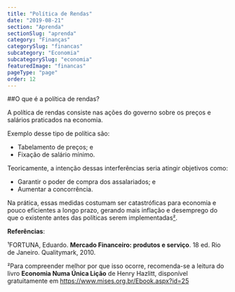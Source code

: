 ```yaml
---
title: "Política de Rendas"
date: "2019-08-21"
section: "Aprenda"
sectionSlug: "aprenda"
category: "Finanças"
categorySlug: "financas"
subcategory: "Economia"
subcategorySlug: "economia"
featuredImage: "financas"
pageType: "page"
order: 12
---
```


##O que é a política de rendas?

A política de rendas consiste nas ações do governo sobre os preços e salários praticados na economia.

Exemplo desse tipo de política são:

- Tabelamento de preços; e
- Fixação de salário mínimo.

Teoricamente, a intenção dessas interferências seria atingir objetivos como:

- Garantir o poder de compra dos assalariados; e
- Aumentar a concorrência.

Na prática, essas medidas costumam ser catastróficas para economia e pouco eficientes a longo prazo, gerando mais inflação e desemprego do que o existente antes das políticas serem implementadas[²](#2).



<div class="referencias">

**Referências**:

<p id="1">¹FORTUNA, Eduardo. <strong>Mercado Financeiro: produtos e serviço</strong>. 18 ed. Rio de Janeiro. Qualitymark, 2010.</p>
<p id="2">²Para compreender melhor por que isso ocorre, recomenda-se a leitura do livro <strong>Economia Numa Única Lição</strong> de Henry Hazlitt, disponível gratuitamente em <a href="https://www.mises.org.br/Ebook.aspx?id=25">https://www.mises.org.br/Ebook.aspx?id=25</a> </p>

</div>
